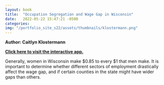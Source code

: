```yaml
---
layout: book
title:  "Occupation Segregation and Wage Gap in Wisconsin"
date:   2022-05-22 15:47:21 -0500
categories:
img: "/portfolio_site_s22/assets/thumbnails/klostermann.png"
---
```


<b>Author: Caitlyn Klostermann</b>

<b>
<a href="https://data-viz.it.wisc.edu/content/e6e08ab1-330e-4727-9a0c-8c54721c4e26">Click here to visit the interactive app.</a>
</b>

Generally, women in Wisconsin make $0.85 to every $1 that men make. It is
important to determine whether different sectors of employment drastically
affect the wage gap, and if certain counties in the state might have wider gaps
than others.

[jekyll-docs]: https://jekyllrb.com/docs/home
[jekyll-gh]:   https://github.com/jekyll/jekyll
[jekyll-talk]: https://talk.jekyllrb.com/
